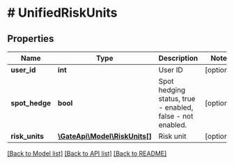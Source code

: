 # # UnifiedRiskUnits

## Properties

Name | Type | Description | Notes
------------ | ------------- | ------------- | -------------
**user_id** | **int** | User ID | [optional] 
**spot_hedge** | **bool** | Spot hedging status, true - enabled, false - not enabled. | [optional] 
**risk_units** | [**\GateApi\Model\RiskUnits[]**](RiskUnits.md) | Risk unit | [optional] 

[[Back to Model list]](../../README.md#documentation-for-models) [[Back to API list]](../../README.md#documentation-for-api-endpoints) [[Back to README]](../../README.md)
